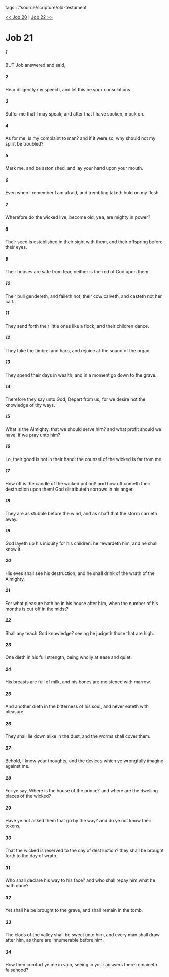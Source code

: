 tags:: #source/scripture/old-testament

[<< Job 20](/old-testament/18_Job/Job_20.md) | [Job 22 >>](/old-testament/18_Job/Job_22.md)

# Job 21

##### 1

BUT Job answered and said,

##### 2

Hear diligently my speech, and let this be your consolations.

##### 3

Suffer me that I may speak; and after that I have spoken, mock on.

##### 4

As for me, is my complaint to man? and if it were so, why should not my spirit be troubled?

##### 5

Mark me, and be astonished, and lay your hand upon your mouth.

##### 6

Even when I remember I am afraid, and trembling taketh hold on my flesh.

##### 7

Wherefore do the wicked live, become old, yea, are mighty in power?

##### 8

Their seed is established in their sight with them, and their offspring before their eyes.

##### 9

Their houses are safe from fear, neither is the rod of God upon them.

##### 10

Their bull gendereth, and faileth not; their cow calveth, and casteth not her calf.

##### 11

They send forth their little ones like a flock, and their children dance.

##### 12

They take the timbrel and harp, and rejoice at the sound of the organ.

##### 13

They spend their days in wealth, and in a moment go down to the grave.

##### 14

Therefore they say unto God, Depart from us; for we desire not the knowledge of thy ways.

##### 15

What is the Almighty, that we should serve him? and what profit should we have, if we pray unto him?

##### 16

Lo, their good is not in their hand: the counsel of the wicked is far from me.

##### 17

How oft is the candle of the wicked put out! and how oft cometh their destruction upon them! God distributeth sorrows in his anger.

##### 18

They are as stubble before the wind, and as chaff that the storm carrieth away.

##### 19

God layeth up his iniquity for his children: he rewardeth him, and he shall know it.

##### 20

His eyes shall see his destruction, and he shall drink of the wrath of the Almighty.

##### 21

For what pleasure hath he in his house after him, when the number of his months is cut off in the midst?

##### 22

Shall any teach God knowledge? seeing he judgeth those that are high.

##### 23

One dieth in his full strength, being wholly at ease and quiet.

##### 24

His breasts are full of milk, and his bones are moistened with marrow.

##### 25

And another dieth in the bitterness of his soul, and never eateth with pleasure.

##### 26

They shall lie down alike in the dust, and the worms shall cover them.

##### 27

Behold, I know your thoughts, and the devices which ye wrongfully imagine against me.

##### 28

For ye say, Where is the house of the prince? and where are the dwelling places of the wicked?

##### 29

Have ye not asked them that go by the way? and do ye not know their tokens,

##### 30

That the wicked is reserved to the day of destruction? they shall be brought forth to the day of wrath.

##### 31

Who shall declare his way to his face? and who shall repay him what he hath done?

##### 32

Yet shall he be brought to the grave, and shall remain in the tomb.

##### 33

The clods of the valley shall be sweet unto him, and every man shall draw after him, as there are innumerable before him.

##### 34

How then comfort ye me in vain, seeing in your answers there remaineth falsehood?
